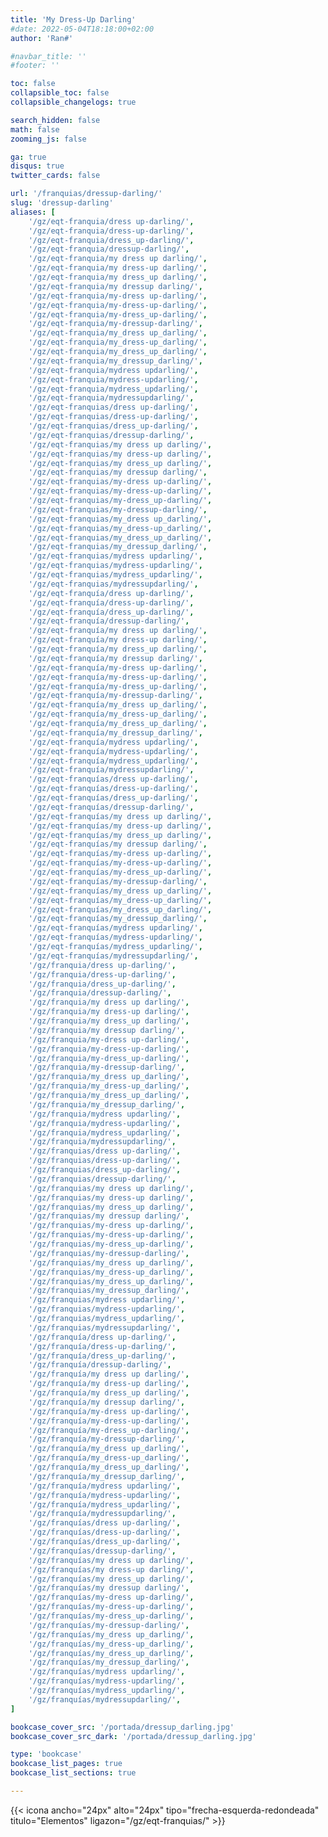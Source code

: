 ```yaml
---
title: 'My Dress-Up Darling'
#date: 2022-05-04T18:18:00+02:00
author: 'Ran#'

#navbar_title: ''
#footer: ''

toc: false
collapsible_toc: false
collapsible_changelogs: true

search_hidden: false
math: false
zooming_js: false

ga: true
disqus: true
twitter_cards: false

url: '/franquias/dressup-darling/'
slug: 'dressup-darling'
aliases: [
    '/gz/eqt-franquia/dress up-darling/',
    '/gz/eqt-franquia/dress-up-darling/',
    '/gz/eqt-franquia/dress_up-darling/',
    '/gz/eqt-franquia/dressup-darling/',
    '/gz/eqt-franquia/my dress up darling/',
    '/gz/eqt-franquia/my dress-up darling/',
    '/gz/eqt-franquia/my dress_up darling/',
    '/gz/eqt-franquia/my dressup darling/',
    '/gz/eqt-franquia/my-dress up-darling/',
    '/gz/eqt-franquia/my-dress-up-darling/',
    '/gz/eqt-franquia/my-dress_up-darling/',
    '/gz/eqt-franquia/my-dressup-darling/',
    '/gz/eqt-franquia/my_dress up_darling/',
    '/gz/eqt-franquia/my_dress-up_darling/',
    '/gz/eqt-franquia/my_dress_up_darling/',
    '/gz/eqt-franquia/my_dressup_darling/',
    '/gz/eqt-franquia/mydress updarling/',
    '/gz/eqt-franquia/mydress-updarling/',
    '/gz/eqt-franquia/mydress_updarling/',
    '/gz/eqt-franquia/mydressupdarling/',
    '/gz/eqt-franquias/dress up-darling/',
    '/gz/eqt-franquias/dress-up-darling/',
    '/gz/eqt-franquias/dress_up-darling/',
    '/gz/eqt-franquias/dressup-darling/',
    '/gz/eqt-franquias/my dress up darling/',
    '/gz/eqt-franquias/my dress-up darling/',
    '/gz/eqt-franquias/my dress_up darling/',
    '/gz/eqt-franquias/my dressup darling/',
    '/gz/eqt-franquias/my-dress up-darling/',
    '/gz/eqt-franquias/my-dress-up-darling/',
    '/gz/eqt-franquias/my-dress_up-darling/',
    '/gz/eqt-franquias/my-dressup-darling/',
    '/gz/eqt-franquias/my_dress up_darling/',
    '/gz/eqt-franquias/my_dress-up_darling/',
    '/gz/eqt-franquias/my_dress_up_darling/',
    '/gz/eqt-franquias/my_dressup_darling/',
    '/gz/eqt-franquias/mydress updarling/',
    '/gz/eqt-franquias/mydress-updarling/',
    '/gz/eqt-franquias/mydress_updarling/',
    '/gz/eqt-franquias/mydressupdarling/',
    '/gz/eqt-franquía/dress up-darling/',
    '/gz/eqt-franquía/dress-up-darling/',
    '/gz/eqt-franquía/dress_up-darling/',
    '/gz/eqt-franquía/dressup-darling/',
    '/gz/eqt-franquía/my dress up darling/',
    '/gz/eqt-franquía/my dress-up darling/',
    '/gz/eqt-franquía/my dress_up darling/',
    '/gz/eqt-franquía/my dressup darling/',
    '/gz/eqt-franquía/my-dress up-darling/',
    '/gz/eqt-franquía/my-dress-up-darling/',
    '/gz/eqt-franquía/my-dress_up-darling/',
    '/gz/eqt-franquía/my-dressup-darling/',
    '/gz/eqt-franquía/my_dress up_darling/',
    '/gz/eqt-franquía/my_dress-up_darling/',
    '/gz/eqt-franquía/my_dress_up_darling/',
    '/gz/eqt-franquía/my_dressup_darling/',
    '/gz/eqt-franquía/mydress updarling/',
    '/gz/eqt-franquía/mydress-updarling/',
    '/gz/eqt-franquía/mydress_updarling/',
    '/gz/eqt-franquía/mydressupdarling/',
    '/gz/eqt-franquías/dress up-darling/',
    '/gz/eqt-franquías/dress-up-darling/',
    '/gz/eqt-franquías/dress_up-darling/',
    '/gz/eqt-franquías/dressup-darling/',
    '/gz/eqt-franquías/my dress up darling/',
    '/gz/eqt-franquías/my dress-up darling/',
    '/gz/eqt-franquías/my dress_up darling/',
    '/gz/eqt-franquías/my dressup darling/',
    '/gz/eqt-franquías/my-dress up-darling/',
    '/gz/eqt-franquías/my-dress-up-darling/',
    '/gz/eqt-franquías/my-dress_up-darling/',
    '/gz/eqt-franquías/my-dressup-darling/',
    '/gz/eqt-franquías/my_dress up_darling/',
    '/gz/eqt-franquías/my_dress-up_darling/',
    '/gz/eqt-franquías/my_dress_up_darling/',
    '/gz/eqt-franquías/my_dressup_darling/',
    '/gz/eqt-franquías/mydress updarling/',
    '/gz/eqt-franquías/mydress-updarling/',
    '/gz/eqt-franquías/mydress_updarling/',
    '/gz/eqt-franquías/mydressupdarling/',
    '/gz/franquia/dress up-darling/',
    '/gz/franquia/dress-up-darling/',
    '/gz/franquia/dress_up-darling/',
    '/gz/franquia/dressup-darling/',
    '/gz/franquia/my dress up darling/',
    '/gz/franquia/my dress-up darling/',
    '/gz/franquia/my dress_up darling/',
    '/gz/franquia/my dressup darling/',
    '/gz/franquia/my-dress up-darling/',
    '/gz/franquia/my-dress-up-darling/',
    '/gz/franquia/my-dress_up-darling/',
    '/gz/franquia/my-dressup-darling/',
    '/gz/franquia/my_dress up_darling/',
    '/gz/franquia/my_dress-up_darling/',
    '/gz/franquia/my_dress_up_darling/',
    '/gz/franquia/my_dressup_darling/',
    '/gz/franquia/mydress updarling/',
    '/gz/franquia/mydress-updarling/',
    '/gz/franquia/mydress_updarling/',
    '/gz/franquia/mydressupdarling/',
    '/gz/franquias/dress up-darling/',
    '/gz/franquias/dress-up-darling/',
    '/gz/franquias/dress_up-darling/',
    '/gz/franquias/dressup-darling/',
    '/gz/franquias/my dress up darling/',
    '/gz/franquias/my dress-up darling/',
    '/gz/franquias/my dress_up darling/',
    '/gz/franquias/my dressup darling/',
    '/gz/franquias/my-dress up-darling/',
    '/gz/franquias/my-dress-up-darling/',
    '/gz/franquias/my-dress_up-darling/',
    '/gz/franquias/my-dressup-darling/',
    '/gz/franquias/my_dress up_darling/',
    '/gz/franquias/my_dress-up_darling/',
    '/gz/franquias/my_dress_up_darling/',
    '/gz/franquias/my_dressup_darling/',
    '/gz/franquias/mydress updarling/',
    '/gz/franquias/mydress-updarling/',
    '/gz/franquias/mydress_updarling/',
    '/gz/franquias/mydressupdarling/',
    '/gz/franquía/dress up-darling/',
    '/gz/franquía/dress-up-darling/',
    '/gz/franquía/dress_up-darling/',
    '/gz/franquía/dressup-darling/',
    '/gz/franquía/my dress up darling/',
    '/gz/franquía/my dress-up darling/',
    '/gz/franquía/my dress_up darling/',
    '/gz/franquía/my dressup darling/',
    '/gz/franquía/my-dress up-darling/',
    '/gz/franquía/my-dress-up-darling/',
    '/gz/franquía/my-dress_up-darling/',
    '/gz/franquía/my-dressup-darling/',
    '/gz/franquía/my_dress up_darling/',
    '/gz/franquía/my_dress-up_darling/',
    '/gz/franquía/my_dress_up_darling/',
    '/gz/franquía/my_dressup_darling/',
    '/gz/franquía/mydress updarling/',
    '/gz/franquía/mydress-updarling/',
    '/gz/franquía/mydress_updarling/',
    '/gz/franquía/mydressupdarling/',
    '/gz/franquías/dress up-darling/',
    '/gz/franquías/dress-up-darling/',
    '/gz/franquías/dress_up-darling/',
    '/gz/franquías/dressup-darling/',
    '/gz/franquías/my dress up darling/',
    '/gz/franquías/my dress-up darling/',
    '/gz/franquías/my dress_up darling/',
    '/gz/franquías/my dressup darling/',
    '/gz/franquías/my-dress up-darling/',
    '/gz/franquías/my-dress-up-darling/',
    '/gz/franquías/my-dress_up-darling/',
    '/gz/franquías/my-dressup-darling/',
    '/gz/franquías/my_dress up_darling/',
    '/gz/franquías/my_dress-up_darling/',
    '/gz/franquías/my_dress_up_darling/',
    '/gz/franquías/my_dressup_darling/',
    '/gz/franquías/mydress updarling/',
    '/gz/franquías/mydress-updarling/',
    '/gz/franquías/mydress_updarling/',
    '/gz/franquías/mydressupdarling/',
]

bookcase_cover_src: '/portada/dressup_darling.jpg'
bookcase_cover_src_dark: '/portada/dressup_darling.jpg'

type: 'bookcase'
bookcase_list_pages: true
bookcase_list_sections: true

---
```


{{< icona ancho="24px" alto="24px" tipo="frecha-esquerda-redondeada" titulo="Elementos" ligazon="/gz/eqt-franquias/" >}}
